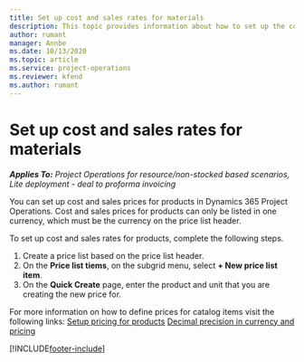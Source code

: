 ```yaml
---
title: Set up cost and sales rates for materials
description: This topic provides information about how to set up the cost and sales rates for materials used on projects. 
author: rumant
manager: Annbe
ms.date: 10/13/2020
ms.topic: article
ms.service: project-operations
ms.reviewer: kfend 
ms.author: rumant
---
```


# Set up cost and sales rates for materials

_**Applies To:** Project Operations for resource/non-stocked based scenarios, Lite deployment - deal to proforma invoicing_

You can set up cost and sales prices for products in Dynamics 365 Project Operations. Cost and sales prices for products can only be listed in one currency, which must be the currency on the price list header.

To set up cost and sales rates for products, complete the following steps. 

1. Create a price list based on the price list header. 
2. On the **Price list tiems**, on the subgrid menu, select **+ New price list item**. 
3. On the **Quick Create** page, enter the product and unit that you are creating the new price for.

For more information on how to define prices for catalog items visit the following links:
[Setup pricing for products](https://docs.microsoft.com/en-us/dynamics365/sales-enterprise/create-price-lists-price-list-items-define-pricing-products)
[Decimal precision in currency and pricing](https://docs.microsoft.com/en-us/dynamics365/sales-enterprise/decimal-precision-currency-pricing)

[!INCLUDE[footer-include](../includes/footer-banner.md)]
